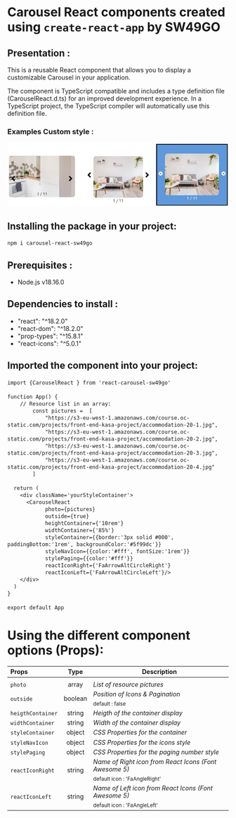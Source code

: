 # Carousel React components created using `create-react-app` by SW49GO

## Presentation :
This is a reusable React component that allows you to display a customizable Carousel in your application.

The component is TypeScript compatible and includes a type definition file (CarouselReact.d.ts) for an improved development experience. In a TypeScript project, the TypeScript compiler will automatically use this definition file.

### Examples Custom style :
<img src="https://raw.githubusercontent.com/SW49GO/React-Carousel/master/public/assets/example.jpg" alt="carousel"/>

## Installing the package in your project:
```bash
npm i carousel-react-sw49go
```
## Prerequisites :
- Node.js v18.16.0

## Dependencies to install :
- "react": "^18.2.0"
- "react-dom": "^18.2.0"
- "prop-types": "^15.8.1"
- "react-icons": "^5.0.1"

## Imported the component into your project:
```
import {CarouselReact } from 'react-carousel-sw49go'

function App() {
    // Resource list in an array:
        const pictures =  [
            "https://s3-eu-west-1.amazonaws.com/course.oc-static.com/projects/front-end-kasa-project/accommodation-20-1.jpg",
            "https://s3-eu-west-1.amazonaws.com/course.oc-static.com/projects/front-end-kasa-project/accommodation-20-2.jpg",
            "https://s3-eu-west-1.amazonaws.com/course.oc-static.com/projects/front-end-kasa-project/accommodation-20-3.jpg",
            "https://s3-eu-west-1.amazonaws.com/course.oc-static.com/projects/front-end-kasa-project/accommodation-20-4.jpg"
        ]

  return (
    <div className='yourStyleContainer'>
      <CarouselReact 
            photo={pictures} 
            outside={true} 
            heightContainer={'10rem'} 
            widthContainer={'85%'} 
            styleContainer={{border:'3px solid #000', paddingBottom:'1rem', backgroundColor:'#5f99dc'}} 
            styleNavIcon={{color:'#fff', fontSize:'1rem'}} 
            stylePaging={{color:'#fff'}}  
            reactIconRight={'FaArrowAltCircleRight'} 
            reactIconLeft={'FaArrowAltCircleLeft'}/>
    </div>
  )
}

export default App
```

# Using the different component options (Props):
| Props| Type| Description |
|:--- |:---: |------|
||||
| `photo`    | array | *List of resource pictures*| 
| `outside`  | boolean| *Position of Icons & Pagination*<br/><sub>default : false</sub>| 
| `heigthContainer`| string | *Heigth of the container display*|
|`widthContainer`| string| *Width of the container display*|
|`styleContainer`| object| *CSS Properties for the container*|
|`styleNavIcon`|object|*CSS Properties for the icons style*|
|`stylePaging`|object|*CSS Properties for the paging number style*|
|`reactIconRight`|string| *Name of Right icon from React Icons (Font Awesome 5)*<br/><sub>default icon : 'FaAngleRight'</sub>|
|`reactIconLeft`|string| *Name of Left icon from React Icons (Font Awesome 5)*<br/><sub>default icon : 'FaAngleLeft'</sub>|


